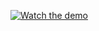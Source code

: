 [![Watch the demo](https://img.icons8.com/clouds/452/video-playlist.png)](https://drive.google.com/file/d/19ipidB3MSIkL-sQFAzqxHMbeZICYy4Hz/view?usp=sharing)

